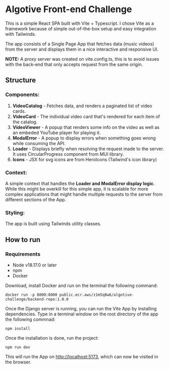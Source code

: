 # Algotive Front-end Challenge

This is a simple React SPA built with Vite + Typescript. I chose Vite as a framework because of simple out-of-the-box setup and easy integration with Tailwinds.

The app consists of a Single Page App that fetches data (music videos) from the server and displays them in a nice interactive and responsive UI.

**NOTE:** A proxy server was created on vite.config.ts, this is to avoid issues with the back-end that only accepts request from the same origin.

## Structure

### Components:

1. **VideoCatalog** - Fetches data, and renders a paginated list of video cards.
2. **VideoCard** - The individual video card that's rendered for each item of the catalog.
3. **VideoViewer** - A popup that renders some info on the video as well as an embeded YouTube player for playing it.
4. **ModalError** - A popup to display errors when something goes wrong while consuming the API.
5. **Loader** - Displays briefly when resolving the request made to the server. It uses CircularProgress component from MUI library.
6. **Icons** - JSX for svg icons are from HeroIcons (Tailwind's icon library)

### Context:

A simple context that handles the **Loader and ModalError display logic**. While this might be overkill for this simple app, it is scalable for more complex applications that might handle multiple requests to the server from different sections of the App.

### Styling:

The app is built using Tailwinds utility classes.

## How to run

### Requirements

- Node v18.17.0 or later
- npm
- Docker

Download, install Docker and run on the terminal the following command:

`docker run -p 8000:8000 public.ecr.aws/z1m5q8w6/algotive-challenge/backend-repo:1.0.0`

Once the Django server is running, you can run the Vite App by installing dependencies. Type in a terminal window on the root directory of the app the following commnad:

`npm install`

Once the installation is done, run the project:

`npm run dev`

This will run the App on [http://localhost:5173](http://localhost:5173), which can now be visited in the browser.
